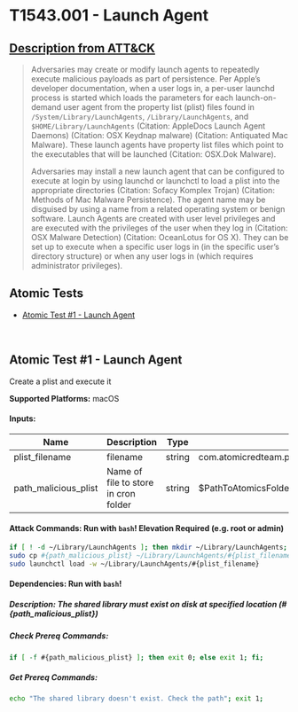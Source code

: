 # T1543.001 - Launch Agent
## [Description from ATT&CK](https://attack.mitre.org/techniques/T1543/001)
<blockquote>Adversaries may create or modify launch agents to repeatedly execute malicious payloads as part of persistence. Per Apple’s developer documentation, when a user logs in, a per-user launchd process is started which loads the parameters for each launch-on-demand user agent from the property list (plist) files found in <code>/System/Library/LaunchAgents</code>, <code>/Library/LaunchAgents</code>, and <code>$HOME/Library/LaunchAgents</code> (Citation: AppleDocs Launch Agent Daemons) (Citation: OSX Keydnap malware) (Citation: Antiquated Mac Malware). These launch agents have property list files which point to the executables that will be launched (Citation: OSX.Dok Malware).
 
Adversaries may install a new launch agent that can be configured to execute at login by using launchd or launchctl to load a plist into the appropriate directories  (Citation: Sofacy Komplex Trojan)  (Citation: Methods of Mac Malware Persistence). The agent name may be disguised by using a name from a related operating system or benign software. Launch Agents are created with user level privileges and are executed with the privileges of the user when they log in (Citation: OSX Malware Detection) (Citation: OceanLotus for OS X). They can be set up to execute when a specific user logs in (in the specific user’s directory structure) or when any user logs in (which requires administrator privileges).</blockquote>

## Atomic Tests

- [Atomic Test #1 - Launch Agent](#atomic-test-1---launch-agent)


<br/>

## Atomic Test #1 - Launch Agent
Create a plist and execute it

**Supported Platforms:** macOS




#### Inputs:
| Name | Description | Type | Default Value | 
|------|-------------|------|---------------|
| plist_filename | filename | string | com.atomicredteam.plist|
| path_malicious_plist | Name of file to store in cron folder | string | $PathToAtomicsFolder/T1543.001/src/atomicredteam_T1543_001.plist|


#### Attack Commands: Run with `bash`!  Elevation Required (e.g. root or admin) 


```bash
if [ ! -d ~/Library/LaunchAgents ]; then mkdir ~/Library/LaunchAgents; fi;
sudo cp #{path_malicious_plist} ~/Library/LaunchAgents/#{plist_filename}
sudo launchctl load -w ~/Library/LaunchAgents/#{plist_filename}
```




#### Dependencies:  Run with `bash`!
##### Description: The shared library must exist on disk at specified location (#{path_malicious_plist})
##### Check Prereq Commands:
```bash
if [ -f #{path_malicious_plist} ]; then exit 0; else exit 1; fi; 
```
##### Get Prereq Commands:
```bash
echo "The shared library doesn't exist. Check the path"; exit 1;
```




<br/>
